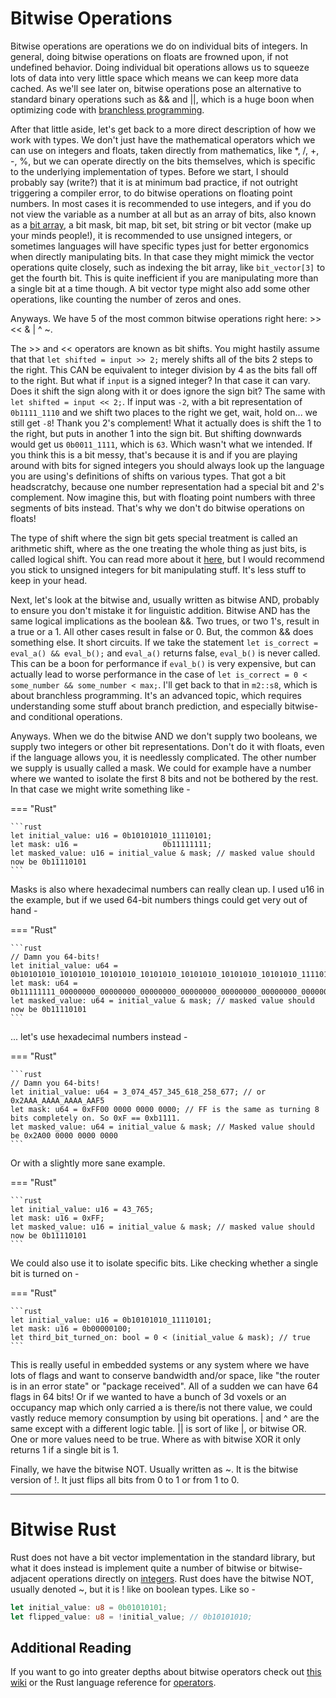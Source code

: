 # Bitwise Operations
Bitwise operations are operations we do on individual bits of integers. In general, doing bitwise operations on
floats are frowned upon, if not undefined behavior. Doing individual bit operations allows us to squeeze lots
of data into very little space which means we can keep more data cached. As we'll see later on, bitwise operations
pose an alternative to standard binary operations such as && and ||, which is a huge boon when optimizing code
with [branchless programming][3].

After that little aside, let's get back to a more direct description of how we work with types.
We don't just have the mathematical operators which we can use on integers and floats, taken
directly from mathematics, like *, /, +, -, %, but we can operate directly on the bits themselves, which
is specific to the underlying implementation of types. Before we start, I should probably say (write?) that
it is at minimum bad practice, if not outright triggering a compiler error, to do bitwise operations on
floating point numbers. In most cases it is recommended to use integers, and if you do not view the
variable as a number at all but as an array of bits, also known as a
[bit array](https://en.wikipedia.org/wiki/Bit_array), a bit mask, bit map, bit set, bit string or bit vector
(make up your minds people!), it is recommended to use unsigned integers, or sometimes languages will have
specific types just for better ergonomics when directly manipulating bits. In that case they might mimick
the vector operations quite closely, such as indexing the bit array, like ```bit_vector[3]``` to get the fourth
bit. This is quite inefficient if you are manipulating more than a single bit at a time though. A bit vector type
might also add some other operations, like counting the number of zeros and ones.

Anyways. We have 5 of the most common bitwise operations right here: >> << & | ^ ~.

The >> and << operators are known as bit shifts. You might hastily assume that that ```let shifted = input >> 2;```
merely shifts all of the bits 2 steps to the right. This CAN be equivalent to integer division by 4 as the
bits fall off to the right. But what if ```input``` is a signed integer? In that case it can vary. Does
it shift the sign along with it or does ignore the sign bit? The same with ```let shifted = input << 2;```.
If input was ```-2```, with a bit representation of ```0b1111_1110``` and we shift two places to the right we
get, wait, hold on... we still get ```-8```! Thank you 2's complement! What it actually does is shift the 1 to
the right, but puts in another 1 into the sign bit. But shifting downwards would get us ```0b0011_1111```,
which is ```63```. Which wasn't what we intended. If you think this is a bit messy, that's because it is
and if you are playing around with bits for signed integers you should always look up the language you
are using's definitions of shifts on various types. That got a bit headscratchy, because one number
representation had a special bit and 2's complement. Now imagine this, but with floating point numbers with
three segments of bits instead. That's why we don't do bitwise operations on floats!

The type of shift where the sign bit gets special treatment is
called an arithmetic shift, where as the one treating the whole thing as just bits, is called logical shift. You
can read more about it [here](https://open4tech.com/logical-vs-arithmetic-shift/), but I would recommend you stick
to unsigned integers for bit manipulating stuff. It's less stuff to keep in your head.

Next, let's look at the bitwise and, usually written as bitwise AND, probably to ensure you don't mistake it for
linguistic addition. Bitwise AND has the same logical implications as the boolean &&. Two trues, or two 1's, result
in a true or a 1. All other cases result in false or 0. But, the common && does something else. It short circuits.
If we take the statement ```let is_correct = eval_a() && eval_b();``` and ```eval_a()``` returns false,
```eval_b()``` is never called. This can be a boon for performance if ```eval_b()``` is very expensive, but
can actually lead to worse performance in the case of ```let is_correct = 0 < some_number && some_number < max;```.
I'll get back to that in ```m2::s8```, which is about branchless programming. It's an advanced topic, which requires
understanding some stuff about branch prediction, and especially bitwise- and conditional operations.

Anyways. When we do the bitwise AND we don't supply two booleans, we supply two integers or other bit
representations. Don't do it with floats, even if the language allows you, it is needlessly complicated. The
other number we supply is usually called a mask. We could for example have a number where we wanted to
isolate the first 8 bits and not be bothered by the rest. In that case we might write something like -

=== "Rust"

    ```rust
    let initial_value: u16 = 0b10101010_11110101;
    let mask: u16 =                   0b11111111;
    let masked_value: u16 = initial_value & mask; // masked value should now be 0b11110101
    ```

Masks is also where hexadecimal numbers can really clean up. I used u16 in the example, but if we used
64-bit numbers things could get very out of hand -

=== "Rust"

    ```rust
    // Damn you 64-bits!
    let initial_value: u64 = 0b10101010_10101010_10101010_10101010_10101010_10101010_10101010_11110101;
    let mask: u64 =          0b11111111_00000000_00000000_00000000_00000000_00000000_00000000_00000000;
    let masked_value: u64 = initial_value & mask; // masked value should now be 0b11110101
    ```

... let's use hexadecimal numbers instead -

=== "Rust"

    ```rust
    // Damn you 64-bits!
    let initial_value: u64 = 3_074_457_345_618_258_677; // or 0x2AAA_AAAA_AAAA_AAF5
    let mask: u64 = 0xFF00 0000 0000 0000; // FF is the same as turning 8 bits completely on. So 0xF == 0xb1111.
    let masked_value: u64 = initial_value & mask; // Masked value should be 0x2A00 0000 0000 0000
    ```

Or with a slightly more sane example.

=== "Rust"

    ```rust
    let initial_value: u16 = 43_765;
    let mask: u16 = 0xFF;
    let masked_value: u16 = initial_value & mask; // masked value should now be 0b11110101
    ```

We could also use it to isolate specific bits. Like checking whether a single bit is turned on -

=== "Rust"

    ```rust
    let initial_value: u16 = 0b10101010_11110101;
    let mask: u16 = 0b00000100;
    let third_bit_turned_on: bool = 0 < (initial_value & mask); // true
    ```

This is really useful in embedded systems or any system where we have lots of flags and want to conserve
bandwidth and/or space, like "the router is in an error state" or "package received". All of a sudden we can
have 64 flags in 64 bits! Or if we wanted to have a bunch of 3d voxels or an occupancy map which only carried
a is there/is not there value, we could vastly reduce memory consumption by using bit operations. | and ^
are the same except with a different logic table. || is sort of like |, or bitwise OR. One or more values
need to be true. Where as with bitwise XOR it only returns 1 if a single bit is 1.

Finally, we have the bitwise NOT. Usually written as ~. It is the bitwise version of !. It just flips all bits
from 0 to 1 or from 1 to 0.

_________________

# Bitwise Rust
Rust does not have a bit vector implementation in the standard library, but what it does instead is implement
quite a number of bitwise or bitwise-adjacent operations directly on
[integers][0]. Rust does have the bitwise NOT, usually denoted ~, but it is ! like on boolean types. Like so -

```rust
let initial_value: u8 = 0b01010101;
let flipped_value: u8 = !initial_value; // 0b10101010;
```

## Additional Reading
If you want to go into greater depths about bitwise operators check out [this wiki][1] or the Rust language
reference for [operators][2].

[0]: https://doc.rust-lang.org/std/primitive.u32.html#method.rotate_left
[1]: https://en.wikipedia.org/wiki/Bitwise_operation
[2]: https://doc.rust-lang.org/reference/expressions/operator-expr.html
[3]: https://absorensen.github.io/the-guide/m4_real_time_systems/s3_branchless_programming/
